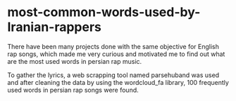 # most-common-words-used-by-Iranian-rappers
There have been many projects done with the same objective for English rap songs, which made me very curious and motivated me to find out what are the most used words in persian rap music.

To gather the lyrics, a web scrapping tool named parsehuband was used and after cleaning the data by using the wordcloud_fa library, 100 frequently used words in persian rap songs were found.
